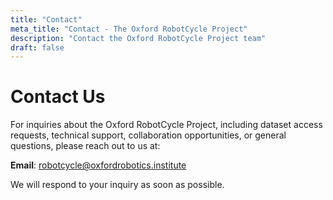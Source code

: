 ```yaml
---
title: "Contact"
meta_title: "Contact - The Oxford RobotCycle Project"
description: "Contact the Oxford RobotCycle Project team"
draft: false
---
```


# Contact Us

For inquiries about the Oxford RobotCycle Project, including dataset access requests, technical support, collaboration opportunities, or general questions, please reach out to us at:

**Email**: [robotcycle@oxfordrobotics.institute](mailto:epanagiotaki@oxfordrobotics.institute)

We will respond to your inquiry as soon as possible.